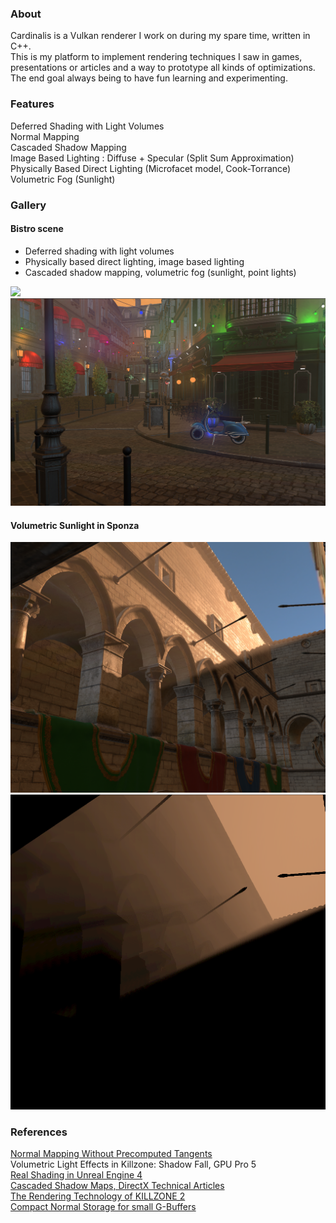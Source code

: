 ### About
Cardinalis is a Vulkan renderer I work on during my spare time, written in C++. <br/> This is my platform to implement rendering techniques I saw in games, presentations or articles and a way to prototype all kinds of optimizations.<br/> The end goal always being to have fun learning and experimenting.

### Features
Deferred Shading with Light Volumes <br/>
Normal Mapping <br/>
Cascaded Shadow Mapping <br/>
Image Based Lighting : Diffuse + Specular (Split Sum Approximation) <br/>
Physically Based Direct Lighting (Microfacet model, Cook-Torrance) <br/>
Volumetric Fog (Sunlight)

### Gallery
#### Bistro scene 
* Deferred shading with light volumes
* Physically based direct lighting, image based lighting
* Cascaded shadow mapping, volumetric fog (sunlight, point lights)

<img src="screenshots/bistro_fog.png" width="1024">
<img src="screenshots/bistro_volumetric_point_directional.png" width="1024">

#### Volumetric Sunlight in Sponza
![Sponza Volumetric Fog](screenshots/sponza_fog.png "Sponza Volumetric Fog") 
![Fog buffer](screenshots/sponza_fog_only.png "Fog buffer")


### References
[Normal Mapping Without Precomputed Tangents](http://www.thetenthplanet.de/archives/1180) <br/>
Volumetric Light Effects in Killzone: Shadow Fall, GPU Pro 5 <br/>
[Real Shading in Unreal Engine 4](https://cdn2.unrealengine.com/Resources/files/2013SiggraphPresentationsNotes-26915738.pdf) <br/>
[Cascaded Shadow Maps, DirectX Technical Articles](https://learn.microsoft.com/en-us/windows/win32/dxtecharts/cascaded-shadow-maps) <br/>
[The Rendering Technology of KILLZONE 2](https://www.gdcvault.com/play/1330/The-Rendering-Technology-of-KILLZONE) <br/>
[Compact Normal Storage for small G-Buffers](https://aras-p.info/texts/CompactNormalStorage.htm) <br/>
